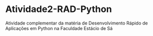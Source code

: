 # Atividade2-RAD-Python
Atividade complementar da matéria de Desenvolvimento Rápido de Aplicações em Python na Faculdade Estácio de Sá
